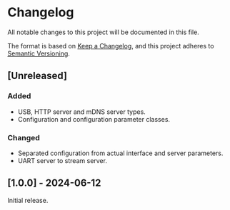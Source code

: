 # Changelog
All notable changes to this project will be documented in this file.

The format is based on [Keep a Changelog](https://keepachangelog.com/en/1.0.0/),
and this project adheres to [Semantic Versioning](https://semver.org/spec/v2.0.0.html).

## [Unreleased]
### Added
- USB, HTTP server and mDNS server types.
- Configuration and configuration parameter classes.

### Changed
- Separated configuration from actual interface and server parameters.
- UART server to stream server.

## [1.0.0] - 2024-06-12
Initial release.